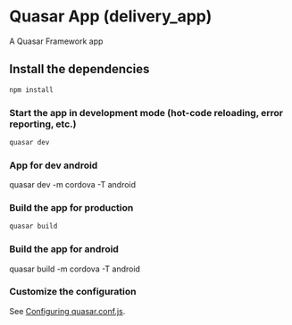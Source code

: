 # Quasar App (delivery_app)

A Quasar Framework app

## Install the dependencies
```bash
npm install
```

### Start the app in development mode (hot-code reloading, error reporting, etc.)
```bash
quasar dev
```

### App for dev android

quasar dev -m cordova -T android


### Build the app for production
```bash
quasar build
```
### Build the app for android

quasar build -m cordova -T android
### Customize the configuration
See [Configuring quasar.conf.js](https://quasar.dev/quasar-cli/quasar-conf-js).
